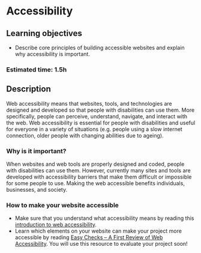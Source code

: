 # Accessibility

## Learning objectives
- Describe core principles of building accessible websites and explain why accessibility is important.

### Estimated time: 1.5h

## Description 
Web accessibility means that websites, tools, and technologies are designed and developed so that people with disabilities can use them.
More specifically, people can perceive, understand, navigate, and interact with the web.
Web accessibility is essential for people with disabilities and useful for everyone in a variety of situations (e.g. people using a slow internet connection, older people with changing abilities due to ageing).

### Why is it important?

When websites and web tools are properly designed and coded, people with disabilities can use them.
However, currently many sites and tools are developed with accessibility barriers that make them difficult or impossible for some people to use.
Making the web accessible benefits individuals, businesses, and society.

### How to make your website accessible

- Make sure that you understand what accessibility means by reading this [introduction to web accessibility](https://www.w3.org/WAI/fundamentals/accessibility-intro/).
- Learn which elements on your website can make your project more accessible by reading [Easy Checks – A First Review of Web Accessibility](https://www.w3.org/WAI/test-evaluate/preliminary/). You will use this resource to evaluate your project soon!
